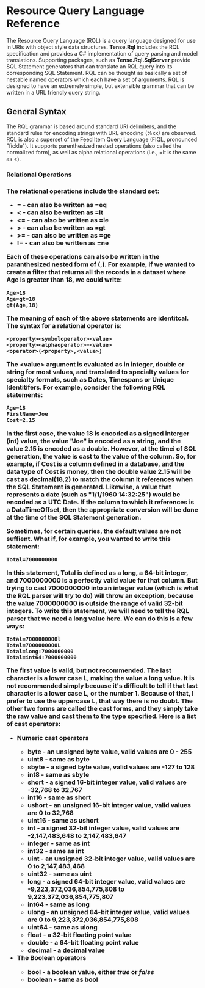 <h1>Resource Query Language Reference</h1>
<p>The Resource Query Language (RQL) is a query language designed for use in URIs with object style data structures. <b>Tense.Rql</b> includes the RQL specification and provides a C# implementation of query parsing and model translations. Supporting packages, such as <b>Tense.Rql.SqlServer</b> provide SQL Statement generators that can translate an RQL query into its corresponding SQL Statement. RQL can be thought as basically a set of nestable named operators which each have a set of arguments. RQL is designed to have an extremely simple, but extensible grammar that can be written in a URL friendly query string.</p>
<h2>General Syntax</h2>
<p>The RQL grammar is based around standard URI delimiters, and the standard rules for encoding strings with URL encoding (%xx) are observed. RQL is also a superset of the Feed Item Query Language (FIQL, pronounced "fickle"). It supports parenthesized nested operations (also called the normalized form), as well as alpha relational operations (i.e., =lt is the same as &lt;).<p>
<h3>Relational Operations<h3>
<p>The relational operations include the standard set:</p>
<ul>
<li><b>=</b> - can also be written as <b>=eq</b></li>
<li><b>&lt;</b> - can also be written as <b>=lt</b></li>
<li><b>&lt;=</b> - can also be written as <b>=le</b></li>
<li><b>&gt;</b> - can also be written as <b>=gt</b></li>
<li><b>&gt;=</b> - can also be written as <b>=ge</b></li>
<li><b>!=</b> - can also be written as <b>=ne</b></li>
</ul>
<p>Each of these operations can also be written in the paranthesized nested form of <op>(<arg>,<arg>). For example, if we wanted to create a filter that returns all the records in a dataset where Age is greater than 18, we could write:</p>
<pre><code>Age&gt;18
Age=gt=18
gt(Age,18)</code></pre>
<p>The meaning of each of the above statements are identitcal. The syntax for a relational operator is:</p>
<pre><code>&lt;property&gt;&lt;symboloperator&gt;&lt;value&gt;
&lt;property&gt;&lt;alphaoperator&gt;=&lt;value&gt;
&lt;operator&gt;(&lt;property&gt;,&lt;value&gt;)
</code></pre>
<p>The &lt;value&gt; argument is evaluated as in integer, double or string for most values, and translated to specialty values for specialty formats, such as Dates, Timespans or Unique Identitifers. For example, consider the following RQL statements:<p>
<pre><code>Age=18
FirstName=Joe
Cost=2.15</code></pre>
<p>In the first case, the value 18 is encoded as a signed interger (int) value, the value "Joe" is encoded as a string, and the value 2.15 is encoded as a double. However, at the timei of SQL generation, the value is cast to the value of the column. So, for example, if Cost is a column defined in a database, and the data type of Cost is money, then the double value 2.15 will be cast as decimal(18,2) to match the column it references when the SQL Statement is generated. Likewise, a value that represents a date (such as "1/1/1960 14:32:25") would be encoded as a UTC Date. If the column to which it references is a DataTimeOffset, then the appropriate conversion will be done at the time of the SQL Statement generation.<p>
<p>Sometimes, for certain queries, the default values are not suffient. What if, for example, you wanted to write this statement:<p>
<pre><code>Total=7000000000
</code></pre>
<p>In this statement, Total is defined as a long, a 64-bit integer, and 7000000000 is a perfectly valid value for that column. But trying to cast 7000000000 into an integer value (which is what the RQL parser will try to do) will throw an exception, because the value 7000000000 is outside the range of valid 32-bit integers. To write this statement, we will need to tell the RQL parser that we need a long value here. We can do this is a few ways:<p>
<pre><code>Total=7000000000l
Total=7000000000L
Total=long:7000000000
Total=int64:7000000000</code></pre>
<p>The first value is valid, but not recommended. The last character is a lower case L, making the value a long value. It is not recommended simply becuase it's difficult to tell if that last character is a lower case L, or the number 1. Because of that, I prefer to use the uppercase L, that way there is no doubt. The other two forms are called the cast forms, and they simply take the raw value and cast them to the type specified. Here is a list of cast operators:</p>
<ul>
<li>Numeric cast operators</li>
<ul>
<li>byte - an unsigned byte value, valid values are 0 - 255</li>
<li>uint8 - same as byte</li>
<li>sbyte - a signed byte value, valid values are -127 to 128</li>
<li>int8 - same as sbyte</li>
<li>short - a signed 16-bit integer value, valid values are -32,768 to 32,767</li>
<li>int16 - same as short</li>
<li>ushort - an unsigned 16-bit integer value, valid values are 0 to 32,768</li>
<li>uint16 - same as ushort</li>
<li>int - a signed 32-bit integer value, valid values are -2,147,483,648 to 2,147,483,647</li>
<li>integer - same as int</li>
<li>int32 - same as int</li>
<li>uint - an unsigned 32-bit integer value, valid values are 0 to 2,147,483,468</li>
<li>uint32 - same as uint</li>
<li>long - a signed 64-bit integer value, valid values are -9,223,372,036,854,775,808 to 9,223,372,036,854,775,807</li>
<li>int64 - same as long</li>
<li>ulong - an unsigned 64-bit integer value, valid values are 0 to 9,223,372,036,854,775,808</li>
<li>uint64 - same as ulong</li>
<li>float - a 32-bit floating point value</li>
<li>double - a 64-bit floating point value</li>
<li>decimal - a decimal value</li>
</ul>
<li>The Boolean operators</li>
<ul>
<li>bool - a boolean value, either <i>true</i> or <i>false</i>
<li>boolean - same as bool
</ul>
</ul>
